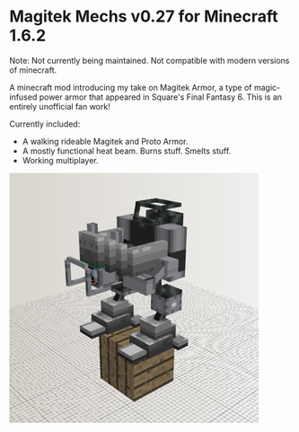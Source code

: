 Magitek Mechs v0.27 for Minecraft 1.6.2
=============

Note: Not currently being maintained. Not compatible with modern versions of minecraft.

A minecraft mod introducing my take on Magitek Armor, a type of magic-infused power armor that appeared in Square's Final Fantasy 6. This is an entirely unofficial fan work!

Currently included:

* A walking rideable Magitek and Proto Armor.
* A mostly functional heat beam. Burns stuff. Smelts stuff.
* Working multiplayer.

![Proto Armor](/screenshots/mtmproto.png?raw=true)

